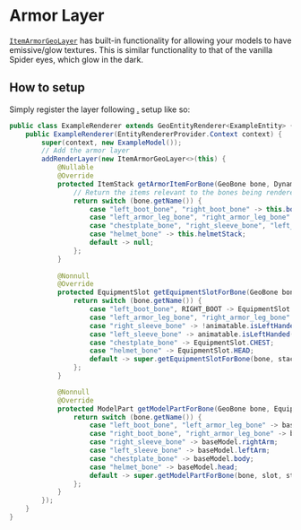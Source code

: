 # Armor Layer

[`ItemArmorGeoLayer`](https://github.com/AzureDoom/AzureLib/blob/1.20/common/src/main/java/mod/azure/azurelib/renderer/layer/ItemArmorGeoLayer.java) has built-in functionality for allowing your models to have emissive/glow textures. This is similar functionality to that of the vanilla Spider eyes, which glow in the dark.

## How to setup

Simply register the layer following [.](./ "mention") setup like so:

```java
public class ExampleRenderer extends GeoEntityRenderer<ExampleEntity> {
	public ExampleRenderer(EntityRendererProvider.Context context) {
		super(context, new ExampleModel());
		// Add the armor layer
		addRenderLayer(new ItemArmorGeoLayer<>(this) {
			@Nullable
			@Override
			protected ItemStack getArmorItemForBone(GeoBone bone, DynamicExampleEntity animatable) {
				// Return the items relevant to the bones being rendered for additional rendering
				return switch (bone.getName()) {
					case "left_boot_bone", "right_boot_bone" -> this.bootsStack;
					case "left_armor_leg_bone", "right_armor_leg_bone" -> this.leggingsStack;
					case "chestplate_bone", "right_sleeve_bone", "left_sleeve_bone" -> this.chestplateStack;
					case "helmet_bone" -> this.helmetStack;
					default -> null;
				};
			}
			
			@Nonnull
			@Override
			protected EquipmentSlot getEquipmentSlotForBone(GeoBone bone, ItemStack stack, DynamicExampleEntity animatable) {
				return switch (bone.getName()) {
					case "left_boot_bone", RIGHT_BOOT -> EquipmentSlot.FEET;
					case "left_armor_leg_bone", "right_armor_leg_bone" -> EquipmentSlot.LEGS;
					case "right_sleeve_bone" -> !animatable.isLeftHanded() ? EquipmentSlot.MAINHAND : EquipmentSlot.OFFHAND;
					case "left_sleeve_bone" -> animatable.isLeftHanded() ? EquipmentSlot.OFFHAND : EquipmentSlot.MAINHAND;
					case "chestplate_bone" -> EquipmentSlot.CHEST;
					case "helmet_bone" -> EquipmentSlot.HEAD;
					default -> super.getEquipmentSlotForBone(bone, stack, animatable);
				};
			}

			@Nonnull
			@Override
			protected ModelPart getModelPartForBone(GeoBone bone, EquipmentSlot slot, ItemStack stack, DynamicExampleEntity animatable, HumanoidModel<?> baseModel) {
				return switch (bone.getName()) {
					case "left_boot_bone", "left_armor_leg_bone" -> baseModel.leftLeg;
					case "right_boot_bone", "right_armor_leg_bone" -> baseModel.rightLeg;
					case "right_sleeve_bone" -> baseModel.rightArm;
					case "left_sleeve_bone" -> baseModel.leftArm;
					case "chestplate_bone" -> baseModel.body;
					case "helmet_bone" -> baseModel.head;
					default -> super.getModelPartForBone(bone, slot, stack, animatable, baseModel);
				};
			}
		});
	}
}
```
